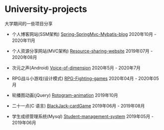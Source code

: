 # University-projects
大学期间的一些项目分享

- 个人博客网站(SSM架构) [Spring-SpringMvc-Mybatis-blog](https://github.com/shiguanghai/University-projects/tree/master/Spring-SpringMvc-Mybatis-blog) 2020年10月 - 2020年11月

- 个人资源分享网站(MVC架构) [Resource-sharing-website](https://github.com/shiguanghai/University-projects/tree/master/Resource-sharing-website) 2019年07月 - 2020年08月

- 次元之声(Android) [Voice-of-dimension](https://github.com/shiguanghai/University-projects/tree/master/Voice-of-dimension) 2020年5月 - 2020年7月

- RPG战斗小游戏(设计模式) [RPG-Fighting-games](https://github.com/shiguanghai/University-projects) 2020年04月 - 2020年05月

- 轮播图动画(jQuery) [Rotogram-animation](https://github.com/shiguanghai/University-projects/tree/master/Rotogram-animation) 2019年10月

- 二十一点(C 语言) [BlackJack-cardGame](https://github.com/shiguanghai/University-projects/tree/master/BlackJack-cardGame) 2019年06月 - 2019年08月

- 学生成绩管理系统(Mysql) [Student-management-system](https://github.com/shiguanghai/University-projects/tree/master/Student-management-system) 2019年05月 - 2019年06月
